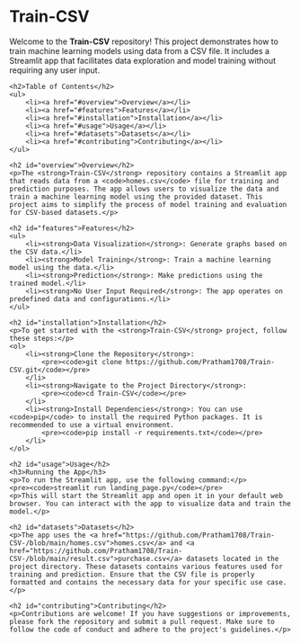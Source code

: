 <html>
<body>
    <h1>Train-CSV</h1>
    <p>Welcome to the <strong>Train-CSV</strong> repository! This project demonstrates how to train machine learning models using data from a CSV file. It includes a Streamlit app that facilitates data exploration and model training without requiring any user input.</p>

    <h2>Table of Contents</h2>
    <ul>
        <li><a href="#overview">Overview</a></li>
        <li><a href="#features">Features</a></li>
        <li><a href="#installation">Installation</a></li>
        <li><a href="#usage">Usage</a></li>
        <li><a href="#datasets">Datasets</a></li>
        <li><a href="#contributing">Contributing</a></li>
    </ul>

    <h2 id="overview">Overview</h2>
    <p>The <strong>Train-CSV</strong> repository contains a Streamlit app that reads data from a <code>homes.csv</code> file for training and prediction purposes. The app allows users to visualize the data and train a machine learning model using the provided dataset. This project aims to simplify the process of model training and evaluation for CSV-based datasets.</p>

    <h2 id="features">Features</h2>
    <ul>
        <li><strong>Data Visualization</strong>: Generate graphs based on the CSV data.</li>
        <li><strong>Model Training</strong>: Train a machine learning model using the data.</li>
        <li><strong>Prediction</strong>: Make predictions using the trained model.</li>
        <li><strong>No User Input Required</strong>: The app operates on predefined data and configurations.</li>
    </ul>

    <h2 id="installation">Installation</h2>
    <p>To get started with the <strong>Train-CSV</strong> project, follow these steps:</p>
    <ol>
        <li><strong>Clone the Repository</strong>:
            <pre><code>git clone https://github.com/Pratham1708/Train-CSV.git</code></pre>
        </li>
        <li><strong>Navigate to the Project Directory</strong>:
            <pre><code>cd Train-CSV</code></pre>
        </li>
        <li><strong>Install Dependencies</strong>: You can use <code>pip</code> to install the required Python packages. It is recommended to use a virtual environment.
            <pre><code>pip install -r requirements.txt</code></pre>
        </li>
    </ol>

    <h2 id="usage">Usage</h2>
    <h3>Running the App</h3>
    <p>To run the Streamlit app, use the following command:</p>
    <pre><code>streamlit run landing_page.py</code></pre>
    <p>This will start the Streamlit app and open it in your default web browser. You can interact with the app to visualize data and train the model.</p>

    <h2 id="datasets">Datasets</h2>
    <p>The app uses the <a href="https://github.com/Pratham1708/Train-CSV-/blob/main/homes.csv">homes.csv</a> and <a href="https://github.com/Pratham1708/Train-CSV-/blob/main/result.csv">purchase.csv</a> datasets located in the project directory. These datasets contains various features used for training and prediction. Ensure that the CSV file is properly formatted and contains the necessary data for your specific use case.</p>

    <h2 id="contributing">Contributing</h2>
    <p>Contributions are welcome! If you have suggestions or improvements, please fork the repository and submit a pull request. Make sure to follow the code of conduct and adhere to the project's guidelines.</p>
</body>
</html>
